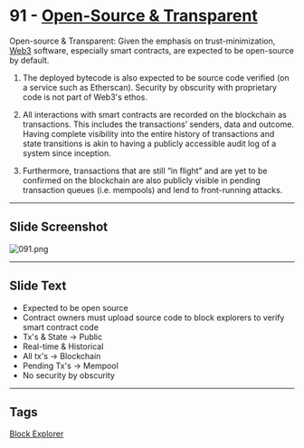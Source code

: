 # 91 - [Open-Source & Transparent](Open-Source%20&%20Transparent.md)

Open-source & Transparent: Given the emphasis on trust-minimization, [Web3](Web3.md) software, especially smart contracts, are expected to be open-source by default. 

1. The deployed bytecode is also expected to be source code verified (on a service such as Etherscan). Security by obscurity with proprietary code is not part of Web3's ethos.

2. All interactions with smart contracts are recorded on the blockchain as transactions. This includes the transactions’ senders, data and outcome. Having complete visibility into the entire history of transactions and state transitions is akin to having a publicly accessible audit log of a system since inception. 

3. Furthermore, transactions that are still “in flight” and are yet to be confirmed on the blockchain are also publicly visible in pending transaction queues (i.e. mempools) and lend to front-running attacks.
___
## Slide Screenshot
![091.png](../../images/ethereum101/091.png)
___
## Slide Text
- Expected to be open source
- Contract owners must upload source code to block explorers to verify smart contract code
- Tx's & State -> Public
- Real-time & Historical
- All tx's -> Blockchain
- Pending Tx's -> Mempool
- No security by obscurity 
___
## Tags
[Block Explorer](Block%20Explorer.md)

